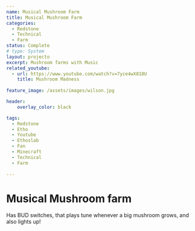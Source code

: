 ```yaml
---
name: Musical Mushroom Farm
title: Musical Mushroom Farm
categories:
  - Redstone
  - Technical
  - Farm
status: Complete
# type: System
layout: projecto
excerpt: Mushroom farms with Music
related_youtube:
  - url: https://www.youtube.com/watch?v=7yce4wX810U
    title: Mushroom Madness
  
feature_image: /assets/images/wilson.jpg

header: 
    overlay_color: black

tags:
  - Redstone
  - Etho
  - Youtube
  - Ethoslab
  - Fan
  - Minecraft
  - Technical
  - Farm
  
---
```


# Musical Mushroom farm
Has BUD switches, that plays tune whenever a big mushroom grows, and also lights up!
